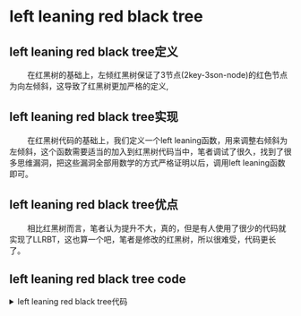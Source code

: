 
# left leaning red black tree
##  left leaning red black tree定义
&emsp;&emsp; 在红黑树的基础上，左倾红黑树保证了3节点(2key-3son-node)的红色节点为向左倾斜，这导致了红黑树更加严格的定义,
##  left leaning red black tree实现
&emsp;&emsp; 在红黑树代码的基础上，我们定义一个left leaning函数，用来调整右倾斜为左倾斜，这个函数需要适当的加入到红黑树代码当中，笔者调试了很久，找到了很多思维漏洞，把这些漏洞全部用数学的方式严格证明以后，调用left leaning函数即可。
##  left leaning red black tree优点
&emsp;&emsp; 相比红黑树而言，笔者认为提升不大，真的，但是有人使用了很少的代码就实现了LLRBT，这也算一个吧，笔者是修改的红黑树，所以很难受，代码更长了。
##  left leaning red black tree code
<details>
<summary>left leaning red black tree代码</summary>
{% include_code tree lang:cpp cpp/perfect/data_structure/left_leaning_red_black_tree.h %}
</details>


